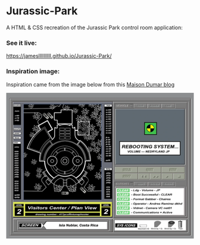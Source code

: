 # Jurassic-Park

A HTML & CSS recreation of the Jurassic Park control room application: 
### See it live:

https://jamesllllllllll.github.io/Jurassic-Park/

### Inspiration image: 
Inspiration came from the image below from this [Maison Dumar blog](https://maisondumar.com/the-design-of-the-jurassic-park-visitors-center-part-3/)

![Jurassic Park control room application](https://github.com/Jamesllllllllll/Jurassic-Park/blob/main/Jurassic-Visitor-Center-Plan.webp)
